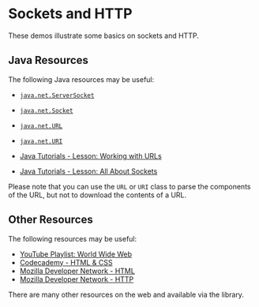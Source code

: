 Sockets and HTTP
=================================================

These demos illustrate some basics on sockets and HTTP. 

## Java Resources ##

The following Java resources may be useful:

- [`java.net.ServerSocket`](http://docs.oracle.com/javase/8/docs/api/java/net/ServerSocket.html)
- [`java.net.Socket`](http://docs.oracle.com/javase/8/docs/api/java/net/Socket.html)
- [`java.net.URL`](http://docs.oracle.com/javase/8/docs/api/java/net/URL.html)
- [`java.net.URI`](http://docs.oracle.com/javase/8/docs/api/java/net/URI.html)  

- [Java Tutorials - Lesson: Working with URLs](http://docs.oracle.com/javase/tutorial/networking/urls/index.html)
- [Java Tutorials - Lesson: All About Sockets](http://docs.oracle.com/javase/tutorial/networking/sockets/index.html)

Please note that you can use the `URL` or `URI` class to parse the components of the URL, but not to download the contents of a URL.

## Other Resources ##

The following resources may be useful:

- [YouTube Playlist: World Wide Web](https://www.youtube.com/playlist?list=PLm6V-0HXZmF2VBZ1DNto-e6lG_zggopxz)
- [Codecademy - HTML & CSS](https://www.codecademy.com/learn/web)
- [Mozilla Developer Network - HTML](https://developer.mozilla.org/en-US/docs/Web/HTML)
- [Mozilla Developer Network - HTTP](https://developer.mozilla.org/en-US/docs/Web/HTTP)

There are many other resources on the web and available via the library.